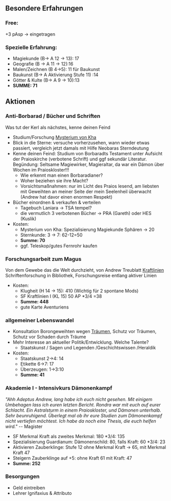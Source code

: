 ## Besondere Erfahrungen
### Free:
+3 pAsp -> eingetragen
### Spezielle Erfahrung:
* Magiekunde (B-> A 12 -> 13): 17
* Geografie (B -> A 11 -> 12):16
* Malen/Zeichnen (B  4->5): 11 für Baukunst
* Baukunst (B-> A Aktivierung Stufe 11) :14
* Götter & Kulte (B-> A 9 -> 10):13 
* **SUMME: 71**

## Aktionen

### Anti-Borbarad / Bücher und Schriften 
Was tut der Kerl als nächstes, kenne deinen Feind
* Studium/Forschung [Mysterium von Kha](lore#Mysterium%20von%20Kha)
* Blick in die Sterne: versuche vorherzusehen, wann wieder etwas passiert, vergleich jetzt damals mit Hilfe Neobaras Sterndeutung
* Kenne deinen Feind: Studium von Borbaradts Testament unter Aufsicht der Praioskirche (verbotene Schrift) und ggf sekundär Literatur. Begündung: Seltsame Magiewirker, Magieraltar, da war ein Dämon über Wochen im Praioskloster!!!
	* Wie erkennt man einen Borbaradianer?
	* Woher beziehen sie ihre Macht?
	* Vorsichtsmaßnahmen: nur im Licht des Praios lesend, am liebsten mit Geweihten an meiner Seite der mein Seelenheil überwacht (Andrew hat davor einen enormen Respekt)
* Bücher einordnen & verkaufen & verteilen 
	* Tagebuch Laniara -> TSA tempel?
	* die vermutlich 3 verbotenen Bücher -> PRA (Gareth) oder HES (Kuslik)
* Kosten:
	* Mysterium von Kha: Spezialisierung Magiekunde Sphären -> 20
	* Sternkunde: 3 -> 7: 62-12=50
	* **Summe: 70**
	* ggf. Teleskop/gutes Fernrohr kaufen
### Forschungsarbeit zum Magus
Von dem Gewebe das die Welt durchzieht, von Andrew Treublatt [Kraftlinien](Notizen/Kraftlinien.md) 
Schriftenforschung in Bibliothek, Forschungsreise entlang aktiver Linien
* Kosten: 
	* Klugheit (H 14 -> 15): 410 (Wichtig für 2 spontane Mods)
	* SF Kraftlinien I (KL 15) 50 AP \*3/4 =38
	* **Summe: 448**
	* gute Karte Aventuriens 

### allgemeiner Lebenswandel
* Konsultation Borongeweihten wegen [Träumen](Notizen/Träume.md), Schutz vor Träumen, Schutz vor Schaden durch Träume
* Mehr Interesse an aktueller Politik/Entwicklung. Welche Talente?
	* Staatskunst / Sagen und Legenden /Geschichtswissen /Heraldik
* Kosten:
	* Staatskunst 2->4: 14
	* Etikette 6->7: 17
	* Überzeugen: 1->3:10
	* **Summe: 41**
### Akademie I - Intensivkurs Dämonenkampf
*"Ahh Adeptus Andrew, lang habe ich euch nicht gesehen. Mit einigem Umbehagen lass ich euren letzten Bericht. Rondra war mit euch auf eurer Schlacht. Ein Astralsturm in einem Praioskloster, und Dämonen unterhalb. Sehr beunruhigend. Überlegt mal ob ihr eure Studien zum Dämonenkampf nicht vertiefen möchtest. Ich habe da noch eine Thesis, die euch helfen wird."* -- Magister 
* SF Merkmal Kraft als zweites Merkmal: 180 \*3/4: 135
* Spezialisierung Guardianum: Dämonenschild: 80, falls Kraft: 60 \*3/4: 23
* Aktivieren Zauberklinge: Stufe 12 ohne Merkmal Kraft -> 65, mit Merkmal Kraft 47
* Steigern Zauberklinge auf +5: ohne Kraft 61 mit Kraft: 47
* **Summe: 252**


### Besorgungen
* Geld eintreiben
* Lehrer Ignifaxius & Attributo


 




